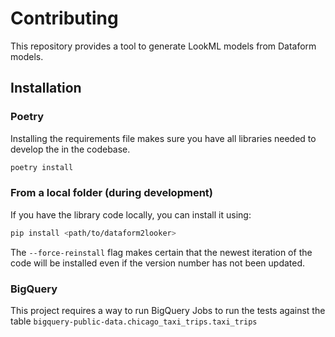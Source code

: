 # Contributing

This repository provides a tool to generate LookML models from Dataform models.

## Installation

### Poetry

Installing the requirements file makes sure you have all libraries needed to develop the in the codebase.

```bash
poetry install
```

### From a local folder (during development)

If you have the library code locally, you can install it using:

```bash
pip install <path/to/dataform2looker>
```

The `--force-reinstall` flag makes certain that the newest iteration of the code will be installed even if the version number has not been updated.

### BigQuery

This project requires a way to run BigQuery Jobs to run the tests against the table `bigquery-public-data.chicago_taxi_trips.taxi_trips`

